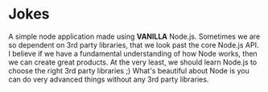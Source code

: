 # Jokes

A simple node application made using **VANILLA** Node.js. Sometimes we are so
dependent on 3rd party libraries, that we look past the core Node.js API. I
believe if we have a fundamental understanding of how Node works, then we can
create great products. At the very least, we should learn Node.js to choose the
right 3rd party libraries ;) What's beautiful about Node is you can do very
advanced things without any 3rd party libraries.
